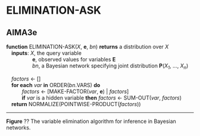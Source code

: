 # ELIMINATION-ASK

## AIMA3e
__function__ ELIMINATION-ASK(_X_, __e__, _bn_) __returns__ a distribution over _X_  
&emsp;__inputs__: _X_, the query variable  
&emsp;&emsp;&emsp;&emsp;&emsp;__e__, observed values for variables __E__  
&emsp;&emsp;&emsp;&emsp;&emsp;_bn_, a Bayesian network specifying joint distribution __P__(_X<sub>1</sub>_, &hellip;, _X<sub>n</sub>_)  

&emsp;_factors_ &larr; \[\]  
&emsp;__for each__ _var_ __in__ ORDER(_bn_.VARS) __do__  
&emsp;&emsp;&emsp;_factors_ &larr; \[MAKE\-FACTOR(_var_, __e__) &vert; _factors_\]  
&emsp;&emsp;&emsp;__if__ _var_ is a hidden variable __then__ _factors_ &larr; SUM\-OUT(_var_, _factors_)  
&emsp;__return__ NORMALIZE(POINTWISE\-PRODUCT(_factors_))  

---
__Figure__ ?? The variable elimination algorithm for inference in Bayesian networks.
